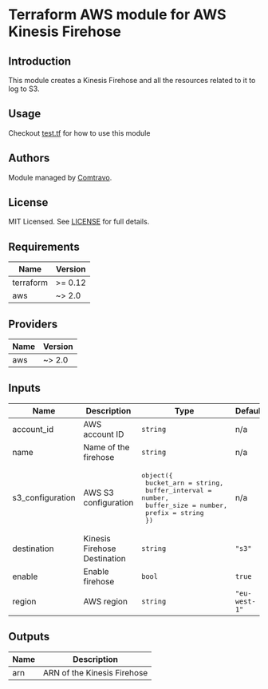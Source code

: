 # Terraform AWS module for AWS Kinesis Firehose

## Introduction

This module creates a Kinesis Firehose and all the resources related to it to log to S3.

## Usage  
Checkout [test.tf](./tests/test.tf) for how to use this module

## Authors

Module managed by [Comtravo](https://github.com/comtravo).

## License

MIT Licensed. See [LICENSE](LICENSE) for full details.

## Requirements

| Name | Version |
|------|---------|
| terraform | >= 0.12 |
| aws | ~> 2.0 |

## Providers

| Name | Version |
|------|---------|
| aws | ~> 2.0 |

## Inputs

| Name | Description | Type | Default | Required |
|------|-------------|------|---------|:--------:|
| account\_id | AWS account ID | `string` | n/a | yes |
| name | Name of the firehose | `string` | n/a | yes |
| s3\_configuration | AWS S3 configuration | <pre>object({<br>    bucket_arn      = string,<br>    buffer_interval = number,<br>    buffer_size     = number,<br>    prefix          = string<br>  })</pre> | n/a | yes |
| destination | Kinesis Firehose Destination | `string` | `"s3"` | no |
| enable | Enable firehose | `bool` | `true` | no |
| region | AWS region | `string` | `"eu-west-1"` | no |

## Outputs

| Name | Description |
|------|-------------|
| arn | ARN of the Kinesis Firehose |

